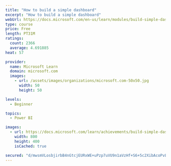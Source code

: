 ```yaml
---
title: "How to build a simple dashboard"
excerpt: "How to build a simple dashboard"
webUrl: https://docs.microsoft.com/en-us/learn/modules/build-simple-dashboard/
type: course
price: Free
length: PT31M
ratings:
  count: 2366
  average: 4.691885
heat: 57

provider:
  name: Microsoft Learn
  domain: microsoft.com
  images:
    - url: /assets/images/organizations/microsoft.com-50x50.jpg
      width: 50
      height: 50

levels:
  - Beginner

topics:
  - Power BI

images:
  - url: https://docs.microsoft.com/learn/achievements/build-simple-dashboard-social.png
    width: 800
    height: 400
    isCached: true

secured: "d/mwsmVLosbjirbB4nGtcjEURxWE+uPzp7uVU9n1aVzHf+S6+5c2XibAcoPvLef44LT5PTBoBYs0RAEUId0mZW70qeDJcJRErFWiRO5tBhkHT8aJ1MqdDzxe89A6CMCa3ozkUgzaSmaRuNwP1Xkn2oHUx45upVsUstCxOVKSyGONYvZfa54Eqcdp51qeAdpvxmRhPnNiqYCDa79p8Ua3Cd7wM/xi0qTPxxiSGFhA1Ml0l+XBh5eJxEPVjDCTea0hVOkhMQOhwE1Wj0z6JY2q1zF58FByJTItmEVvmqXc1jdwcGv5MOoxY1Ib0prAw1mEyZq9i0Vv8PphqwteafCO8LL7J5qSs6ObbgXFk7b+18KZ+Vz8Vugmr47UNIN2TxaFxPJ7c2IRZFkIAG1A7RGXlavRLnRAGFktDheOsEGwFfY=;equ9F3eeNiOGB+6AofJW2Q=="
---
```


